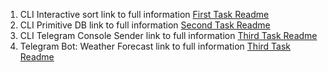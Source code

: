 1.  CLI Interactive sort link to full information
    [First Task Readme](./01_cli_interactive_sort/readme.md)
2.  CLI Primitive DB link to full information [Second Task Readme](./01_cli_primitive_db/readme.md)
3.  CLI Telegram Console Sender link to full information
    [Third Task Readme](./02_cli_telegram_console_sender/readme.md)
4.  Telegram Bot: Weather Forecast link to full information
    [Third Task Readme](./03_telegram_bot_weather_forecast/readme.md)
